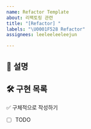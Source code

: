 ```yaml
---
name: Refactor Template
about: 리팩토링 관련
title: "[Refactor] "
labels: "\U0001F528 Refactor"
assignees: leeleeleeleejun

---
```


## 📌 설명

## 🛠️ 구현 목록

✅ 구체적으로 작성하기

- [ ] TODO
